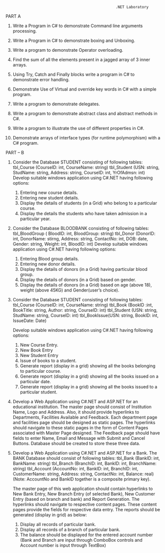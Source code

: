                                                       .NET Laboratory 
 
 
PART A 

1. Write a Program in C# to demonstrate Command line arguments processing. 

2. Write a Program in C# to demonstrate boxing and Unboxing. 

3. Write a program to demonstrate Operator overloading. 

4. Find the sum of all the elements present in a jagged array of 3 inner arrays. 

5. Using Try, Catch and Finally blocks write a program in C# to demonstrate error handling. 

6. Demonstrate Use of Virtual and override key words in C# with a simple program. 

7. Write a program to demonstrate delegates. 

8. Write a program to demonstrate abstract class and abstract methods in C#. 

9. Write a program to illustrate the use of different properties in C#. 

10. Demonstrate arrays of interface types (for runtime polymorphism) with a C# program. 
 
PART – B 

1. Consider the Database STUDENT consisting of following tables: tbl_Course (CourseID: 
int, CourseName: string) tbl_Student (USN: string, StudName: string, Address: string, 
CourseID: int, YrOfAdmsn: int) 
Develop suitable windows application using C#.NET having following options: 
    1. Entering new course details. 
    2. Entering new student details. 
    3. Display the details of students (in a Grid) who belong to a particular course. 
    4. Display the details the students who have taken admission in a particular year. 
 
2. Consider the Database BLOODBANK consisting of following tables: tbl_BloodGroup ( 
    BloodID: int, BloodGroup: string) tbl_Donor (DonorID: int, DonorName: stirng, Address: 
    string, ContactNo: int, DOB: date, Gender: string, Weight: int, BloodID: int) 
    Develop suitable windows application using C#.NET having following options: 
    1. Entering Blood group details. 
    2. Entering new donor details. 
    3. Display the details of donors (in a Grid) having particular blood group. 
    4. Display the details of donors (in a Grid) based on gender. 
    5. Display the details of donors (in a Grid) based on age (above 18), weight (above 45KG) and 
    Gender(user’s choice). 
 
3. Consider the Database STUDENT consisting of following tables: tbl_Course (CourseID: 
    int, CourseName: string) tbl_Book (BookID :int, BookTitle: string, Author: string, 
    CourseID: int) tbl_Student (USN: string, StudName: string, CourseID: int) 
    tbl_BookIssue(USN: string, BookID: int, IssueDate: Date) 
     
    Develop suitable windows application using C#.NET having following options: 
    1. New Course Entry. 
    2. New Book Entry 
    3. New Student Entry 
    4. Issue of books to a student. 
    5. Generate report (display in a grid) showing all the books belonging to particular course. 
    6. Generate report (display in a grid) showing all the books issued on a particular date. 
    7. Generate report (display in a grid) showing all the books issued to a particular student. 
 
4. Develop a Web Application using C#.NET and ASP.NET for an educational institution. 
    The master page should consist of Institution Name, Logo and Address. Also, it should 
    provide hyperlinks to Departments, Facilities Available and Feedback. Each department 
    page and facilities page should be designed as static pages. The hyperlinks should navigate 
    to these static pages in the form of Content Pages associated with Master Page designed. 
    The Feedback page should have fields to enter Name, Email and Message with Submit and 
    Cancel Buttons. Database should be created to store these three data. 
 
5. Develop a Web Application using C#.NET and ASP.NET for a Bank. The BANK 
    Database should consist of following tables: tbl_Bank (BankID: int, BankName: string) 
    tbl_Branch (BranchID: int, BankID: int, BranchName: string) tbl_Account (AccountNo: 
    int, BankID: int, BranchID: int, CustomerName: string, Address: string, ContactNo: int, 
    Balance: real) (Note: AccountNo and BankID together is a composite primary key). 
     
    The master page of this web application should contain hyperlinks to New Bank Entry, 
    New Branch Entry (of selected Bank), New Customer Entry (based on branch and bank) and 
    Report Generation. The hyperlinks should navigate to respective content pages. These 
    content pages provide the fields for respective data entry. The reports should be generated 
    (display in grid) as below: 
    1. Display all records of particular bank. 
    2. Display all records of a branch of particular bank. 
    3. The balance should be displayed for the entered account number (Bank and Branch 
    are input through ComboBox controls and Account number is input through TextBox)
